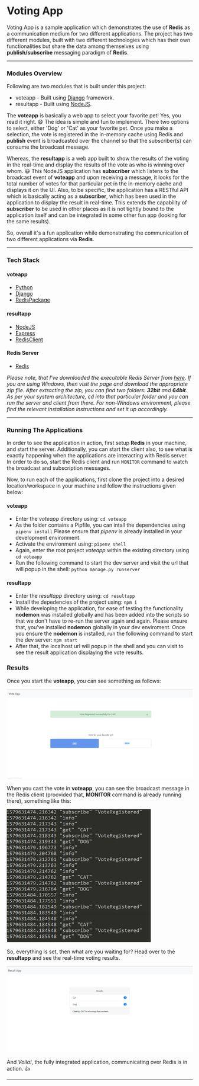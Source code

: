 # Voting App
Voting App is a sample application which demonstrates the use of **Redis** as a communication medium for two different applications.
The project has two different modules, built with two different technologies which has their own functionalities but share the data among themselves using **publish/subscribe** messaging paradigm of **Redis**.

***

### Modules Overview
Following are two modules that is built under this project:

* voteapp - Built using [Django] framework.
* resultapp - Built using [NodeJS].

The **voteapp** is basically a web app to select your favorite pet! Yes, you read it right. :smile: The idea is simple and fun to implement. There two options to select, either 'Dog' or 'Cat' as your favorite pet. Once you make a selection, the vote is registered in the in-memory cache using Redis and **publish** event is broadcasted over the channel so that the subscriber(s) can consume the broadcast message.

Whereas, the **resultapp** is a web app built to show the results of the voting in the real-time and display the results of the vote as who is winning over whom. :smiley: This NodeJS application has **subscriber** which listens to the broadcast event of **voteapp** and upon receiving a message, it looks for the total number of votes for that particular pet in the in-memory cache and displays it on the UI. Also, to be specific, the application has a RESTful API which is basically acting as a **subscriber**, which has been used in the application to display the result in real-time. This extends the capability of **subscriber** to be used in other places as it is not tightly bound to the application itself and can be integrated in some other fun app (looking for the same results).

So, overall it's a fun application while demonstrating the communication of two different applications via **Redis**.

***

### Tech Stack

#### voteapp
* [Python]
* [Django]
* [RedisPackage]

#### resultapp
* [NodeJS]
* [Express]
* [RedisClient]

#### Redis Server
* [Redis]

*Please note, that I've downloaded the executable Redis Server from [here]. If you are using Windows, then visit the page and download the appropriate zip file. After extracting the zip, you can find two folders: **32bit** and **64bit**. As per your system architecture, cd into that particular folder and you can run the server and client from there. For non-Windows environment, please find the relevant installation instructions and set it up accordingly.*

***

### Running The Applications

In order to see the application in action, first setup **Redis** in your machine, and start the server. Additionally, you can start the client also, to see what is exactly happening when the applications are interacting with Redis server. In order to do so, start the Redis client and run `MONITOR` command to watch the broadcast and subscription messages.

Now, to run each of the applications, first clone the project into a desired location/workspace in your machine and  follow the instructions given below:

#### voteapp
* Enter the *voteapp* directory using:
    `cd voteapp`
* As the folder contains a Pipfile, you can intall the dependencies using 
    `pipenv install`
  Please ensure that *pipenv* is already installed in your development environment.
* Activate the environment using:
    `pipenv shell`
* Again, enter the root project *voteapp* within the existing directory using 
    `cd voteapp`
* Run the following command to start the dev server and visit the url that will popup in the shell:
    `python manage.py runserver`

#### resultapp
* Enter the *resultapp* directory using:
    `cd resultapp`
* Install the depedencies of the project using:
    `npm i`
* While developing the application, for ease of testing the functionality **nodemon** was installed globally and has been added into the scripts so that we don't have to re-run the server again and again. Please ensure that, you've installed **nodemon** globally in your dev enviroment. Once you ensure the **nodemon** is installed, run the following command to start the dev server:
    `npm start`
* After that, the localhost url will popup in the shell and you can visit to see the result application displaying the vote results.

### Results

Once you start the **voteapp**, you can see something as follows:

![Image for voteapp](images/vote_app.png)

When you cast the vote in **voteapp**, you can see the broadcast message in the Redis client (proovided that, **MONITOR** command is already running there), something like this:

![Image for monitor command result in redis client](images/monitor_in_redis_client.png)

So, everything is set, then what are you waiting for? Head over to the **resultapp** and see the real-time voting results.

![Image for resultapp](images/result_app.png)

And *Voila!*, the fully integrated application, communicating over Redis is in action. :+1:

***

[//]: #
   [Python]: <https://www.python.org/>
   [Django]: <https://www.djangoproject.com/>
   [NodeJS]: <https://nodejs.org/en/>
   [Express]: <https://expressjs.com/>
   [Redis]: <https://redis.io/>
   [RedisPackage]: <https://pypi.org/project/redis/>
   [RedisClient]: <https://www.npmjs.com/package/redis>
   [here]: <https://github.com/dmajkic/redis/downloads>